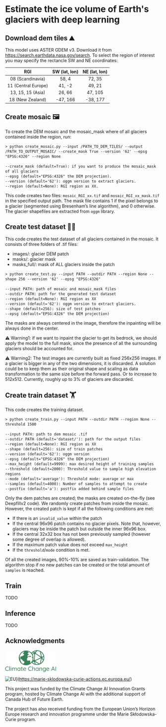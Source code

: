 # Estimate the ice volume of Earth's glaciers with deep learning

<!--
<p align="center">
  <img
  src="images/logo.png"
  alt="Alt text"
  title="Optional title"
  style="display: inline-block; margin: 0 auto; max-width: 50px"
  width="300"
  >
</p>
-->

## Download dem tiles ⛰️
This model uses ASTER GDEM v3. 
Download it from https://search.earthdata.nasa.gov/search. 
 To select the region of interest you may specify the rectancle SW and NE coordinates:

| RGI | SW (lat, lon) | NE (lat, lon)|
| :---:  | :---: | :---: |
| 08 (Scandinavia)  | 58, 4 | 72, 35 |
| 11 (Central Europe)  | 41, -2 | 49, 21 |
| 13, 15, 15 (Asia) | 26, 66 | 47, 105 |
| 18 (New Zealand) | -47, 166 | -38, 177 |

## Create mosaic 🖼
To create the DEM mosaic and the mosaic_mask where of all glaciers contained inside the region, run:
```
> python create_mosaic.py --input /PATH_TO_DEM_TILES/ --output /PATH_TO_OUTPUT_MOSAIC/ --create_mask True --version '62' --epsg "EPSG:4326" --region None

--create_mask (default=True): if you want to produce the mosaic_mask of all glaciers
--epsg (default="EPSG:4326" the DEM projection).
--version (default='62'): oggm version to extract glaciers.
--region (default=None): RGI region as XX.
```
This code creates two files: ```mosaic_RGI_xx.tif``` and ```mosaic_RGI_xx_mask.tif``` in the specified output path.
The mask file contains 1 if the pixel belongs to a glacier (segmented using Bresenham’s line algorithm), and 0 otherwise.
The glacier shapefiles are extracted from ```oggm``` library.

## Create test dataset 🕵🏿
This code creates the test dataset of all glaciers contained in the mosaic. It consists of three folders of .tif files: 
- images/: glacier DEM patch
- masks/: glacier mask 
- masks_full/: mask of ALL glaciers inside the patch

```
> python create_test.py --input PATH --outdir PATH --region None --shape 256 --version '62' --epsg "EPSG:4326"
 
--input PATH: path of mosaic and mosaic_mask files
--outdir PATH: path for the generated test dataset
--region (default=None): RGI region as XX
--version (default='62'): oggm version to extract glaciers.
--shape (default=256): size of test patches
--epsg (default="EPSG:4326" the DEM projection)
```
The masks are always centered in the image, therefore the inpainting will be always done in the center.

⚠️ Warning1: if we want to inpaint the glacier to get its bedrock, we should apply the model to the full mask, since the
presence of all the surrounding glaciers should be accounted for.  

⚠️ Warning2: The test images are currently built as fixed 256x256 images. If a glacier is bigger in any of the two 
dimensions, it is discarded. A solution could be to keep them as their original shape and scaling as data transformation
to the same size before the forward pass. Or to increase to 512x512. Currently, roughly up to 3% of glaciers are discarded.

## Create train dataset 🏋️
This code creates the training dataset. 
```
> python create_train.py --input PATH --outdir PATH --region None --threshold 1500

--input PATH: path to dem mosaic .tif
--outdir PATH (default='dataset/'): path for the output files
--region (default=None): RGI region as XX
--shape (default=256): size of train patches
--version (default='62'): oggm version
--epsg (default="EPSG:4326" the DEM projection)
--max_height (default=9999): max desired height of training samples
--threshold (default=2000): Threshold value to sample high elevation regions
--mode (default='average'): Threshold mode: average or max
--samples (default=4000): Number of samples to attempt to create
--postfix (default='a'): postfix added behind sample files
```

Only the dem patches are created; the masks are created on-the-fly (see Deepfillv2 code).
We randomly create patches from inside the mosaic. However, the created patch is kept if all the following conditions are met: 
- If there is an ```invalid_value``` within the patch
- If the central 96x96 patch contains no glacier pixels. Note that, however, glaciers may be inside the patch but outside
the inner 96x96 box.
- If the central 32x32 box has not been previously sampled (however some degree of overlap is allowed).
- If the maximum patch value does not exceed ```max_height```
- If the ```threshold```/```mode``` condition is met.

Of all the created images, 90%-10% are saved as train-validation. The algorithm stop if no new patches can be created or
the total amount of ```samples``` is reached.

## Train
TODO

## Inference
TODO

## Acknowledgments

[<img align="center" alt="CCAI" src="img/logo_CCAI.png" height="70" />](https://www.climatechange.ai/)

<img aligh="right" alt="EU" src="img/logoEU.png" height="70">](https://marie-sklodowska-curie-actions.ec.europa.eu/)

This project was funded by the Climate Change AI Innovation Grants program,
hosted by Climate Change AI with the additional support of Canada Hub of Future
Earth.

The project has also received funding from the European Union’s Horizon Europe research 
and innovation programme under the Marie Skłodowska-Curie program.
